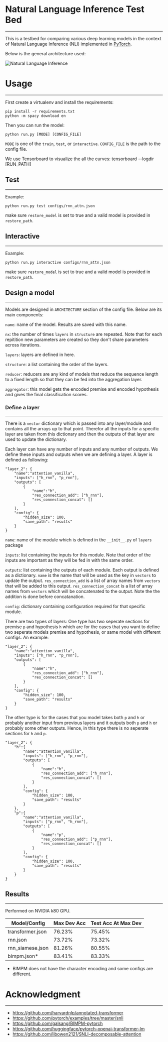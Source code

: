 # Natural Language Inference Test Bed
---------------------
This is a testbed for comparing various deep learning models in the context of Natural Language Inference (NLI) implemented in [PyTorch](http://pytorch.org).

Below is the general architecture used:

![Natural Language Inference](assets/nli_test_bed_arch.png)

# Usage
---------------------
First create a virtualenv and install the requirements:

    pip install -r requirements.txt
    python -m spacy download en

Then you can run the model:

    python run.py [MODE] [CONFIG_FILE]

`MODE` is one of the `train`, `test`, or `interactive`. `CONFIG_FILE` is the path to the config file.

We use Tensorboard to visualize the all the curves:
    tensorboard --logdir [RUN_PATH]

## Test
---------------------
Example:

    python run.py test configs/rnn_attn.json

make sure `restore_model` is set to true and a valid model is provided in `restore_path`.

## Interactive
---------------------
Example:

    python run.py interactive configs/rnn_attn.json

make sure `restore_model` is set to true and a valid model is provided in `restore_path`.


## Design a model
---------------------
Models are designed in `ARCHITECTURE` section of the config file. Below are its main components:

`name`: name of the model. Results are saved with this name.

`nx`: the number of times `layers` in `structure` are repeated. Note that for each repitition new parameters are created so they don't share parameters across iterations.

`layers`: layers are defined in here.

`structure`: a list containing the order of the layers.

`reducer`: reducers are any kind of models that reduce the sequence length to a fixed length so that they can be fed into the aggregation layer.

`aggregator`: this model gets the encoded premise and encoded hypothesis and gives the final classification scores.

### Define a layer
---------------------
There is a `vector` dictionary which is passed into any layer/module and contains all the arrays up to that point. Therefor all the inputs for a specific layer are taken from this dictionary and then the outputs of that layer are used to update the dictionary.

Each layer can have any number of inputs and any number of outputs. We define these inputs and outputs when we are defining a layer.
A layer is defined as following:
```
"layer_2": {
    "name":"attention_vanilla",
    "inputs": ["h_rnn", "p_rnn"],
    "outputs": [
        {
            "name":"h",
            "res_connection_add": ["h_rnn"],
            "res_connection_concat": []
        }
    ],
    "config": {
        "hidden_size": 100,
        "save_path": "results"
    }
}
```

`name`: name of the module which is defined in the `__init__.py` of `layers` package

`inputs`: list containing the inputs for this module. Note that order of the inputs are important as they will be fed in with the same order.

`outputs`: list containing the outputs of each module. Each output is defined as a dictionary. `name` is the name that will be used as the key in `vectors` to update the output. `res_connection_add` is a list of array names from `vectors` that will be added to this output. `res_connection_concat` is a list of array names from `vectors` which will be concatenated to the output. Note the the addition is done before concatanation.

`config`: dictionary containing configuration required for that specific module.



There are two types of layers: 
One type has two seperate sections for premise `p` and hypothesis `h` which are for the cases that you want to define two seperate models premise and hypothesis, or same model with different configs. An example:

```
"layer_2": {
    "name":"attention_vanilla",
    "inputs": ["h_rnn", "p_rnn"],
    "outputs": [
        {
            "name":"h",
            "res_connection_add": ["h_rnn"],
            "res_connection_concat": []
        }
    ],
    "config": {
        "hidden_size": 100,
        "save_path": "results"
    }
}
```

The other type is for the cases that you model takes both `p` and `h` or probably another input from previous layers and it outputs both `p` and `h` or probably some other outputs. Hence, in this type there is no seperate sections for `h` and `p`.

```
"layer_2": {
    "h":{
        "name":"attention_vanilla",
        "inputs": ["h_rnn", "p_rnn"],
        "outputs": [
            {
                "name":"h",
                "res_connection_add": ["h_rnn"],
                "res_connection_concat": []
            }
        ],
        "config": {
            "hidden_size": 100,
            "save_path": "results"
        }
    },
    "p":{
        "name":"attention_vanilla",
        "inputs": ["p_rnn", "h_rnn"],
        "outputs": [
            {
                "name":"p",
                "res_connection_add": ["p_rnn"],
                "res_connection_concat": []
            }
        ],
        "config": {
            "hidden_size": 100,
            "save_path": "results"
        }
    }
}
```

## Results
---------------------
Performed on NVIDIA k80 GPU.

Model/Config | Max Dev Acc | Test Acc At Max Dev 
------------ | ------------ | -------------
transformer.json | 76.23% | 75.45%
rnn.json | 73.72% | 73.32%
rnn_siamese.json | 81.26% | 80.55%
bimpm.json* | 83.41% | 83.33%

* BIMPM does not have the character encoding and some configs are different.

# Acknowledgment
---------------------
- https://github.com/harvardnlp/annotated-transformer
- https://github.com/pytorch/examples/tree/master/snli
- https://github.com/galsang/BIMPM-pytorch
- https://github.com/huggingface/pytorch-openai-transformer-lm
- https://github.com/libowen2121/SNLI-decomposable-attention